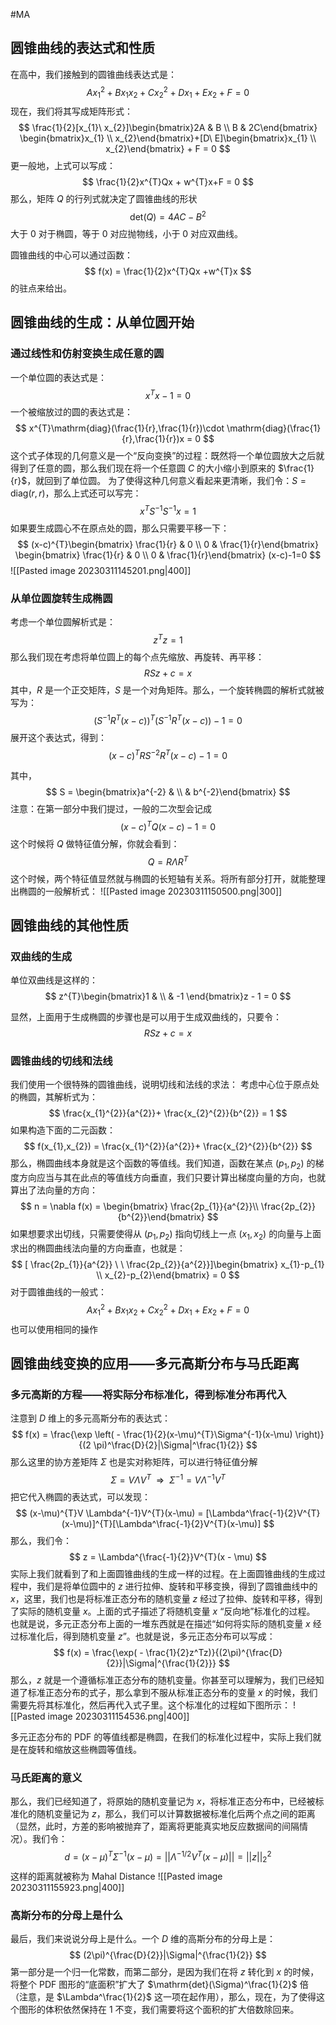 #MA  

## 圆锥曲线的表达式和性质
在高中，我们接触到的圆锥曲线表达式是：
$$
Ax_{1}^{2}+B x_{1}x_{2}+Cx_{2}^{2}+Dx_{1}+Ex_{2}+F = 0
$$
现在，我们将其写成矩阵形式：
$$
\frac{1}{2}[x_{1}\ x_{2}]\begin{bmatrix}2A & B  \\ B & 2C\end{bmatrix} \begin{bmatrix}x_{1} \\ x_{2}\end{bmatrix}+[D\  E]\begin{bmatrix}x_{1} \\ x_{2}\end{bmatrix} + F = 0
$$
更一般地，上式可以写成：
$$
\frac{1}{2}x^{T}Qx + w^{T}x+F = 0
$$
那么，矩阵 $Q$ 的行列式就决定了圆锥曲线的形状
$$
\mathrm{det}(Q) = 4AC-B^2
$$
大于 0 对于椭圆，等于 0 对应抛物线，小于 0 对应双曲线。

圆锥曲线的中心可以通过函数：
$$
f(x) = \frac{1}{2}x^{T}Qx +w^{T}x 
$$
的驻点来给出。

## 圆锥曲线的生成：从单位圆开始
### 通过线性和仿射变换生成任意的圆
一个单位圆的表达式是：
$$
x^{T} x - 1 = 0
$$
一个被缩放过的圆的表达式是：
$$
x^{T}\mathrm{diag}(\frac{1}{r},\frac{1}{r})\cdot \mathrm{diag}(\frac{1}{r},\frac{1}{r})x = 0
$$
这个式子体现的几何意义是一个“反向变换”的过程：既然将一个单位圆放大之后就得到了任意的圆，那么我们现在将一个任意圆 $C$ 的大小缩小到原来的 $\frac{1}{r}$，就回到了单位圆。
为了使得这种几何意义看起来更清晰，我们令：$S = \mathrm{diag}(r,r)$，那么上式还可以写完：
$$
x^{T}S^{-1}S^{-1}x = 1
$$
如果要生成圆心不在原点处的圆，那么只需要平移一下：
$$
(x-c)^{T}\begin{bmatrix} \frac{1}{r} & 0  \\  0 & \frac{1}{r}\end{bmatrix}  \begin{bmatrix} \frac{1}{r} & 0 \\
0 & \frac{1}{r}\end{bmatrix} (x-c)-1=0
$$
![[Pasted image 20230311145201.png|400]]

### 从单位圆旋转生成椭圆
考虑一个单位圆解析式是：
$$
z^{T}z= 1
$$
那么我们现在考虑将单位圆上的每个点先缩放、再旋转、再平移：
$$
RSz+c =x
$$
其中，$R$ 是一个正交矩阵，$S$ 是一个对角矩阵。那么，一个旋转椭圆的解析式就被写为：
$$
(S^{-1}R^{T}(x-c))^{T}(S^{-1}R^{T}(x-c)) - 1 = 0
$$
展开这个表达式，得到：
$$
(x-c)^{T}RS^{-2}R^{T}(x-c) - 1 = 0
$$

其中，$$
S = \begin{bmatrix}a^{-2} &  \\ & b^{-2}\end{bmatrix}
$$
注意：在第一部分中我们提过，一般的二次型会记成
$$
(x-c)^{T}Q(x-c)-1 = 0
$$
这个时候将 $Q$ 做特征值分解，你就会看到：
$$
Q = R\Lambda R^{T}
$$
这个时候，两个特征值显然就与椭圆的长短轴有关系。将所有部分打开，就能整理出椭圆的一般解析式：
![[Pasted image 20230311150500.png|300]]

## 圆锥曲线的其他性质
### 双曲线的生成
单位双曲线是这样的：
$$
z^{T}\begin{bmatrix}1 &  \\  & -1 \end{bmatrix}z - 1 = 0 
$$

显然，上面用于生成椭圆的步骤也是可以用于生成双曲线的，只要令：
$$
RSz+c =x
$$
### 圆锥曲线的切线和法线
我们使用一个很特殊的圆锥曲线，说明切线和法线的求法：
考虑中心位于原点处的椭圆，其解析式为：
$$
 \frac{x_{1}^{2}}{a^{2}}+ \frac{x_{2}^{2}}{b^{2}} = 1
$$
如果构造下面的二元函数：
$$
f(x_{1},x_{2}) = \frac{x_{1}^{2}}{a^{2}}+ \frac{x_{2}^{2}}{b^{2}} 
$$
那么，椭圆曲线本身就是这个函数的等值线。我们知道，函数在某点 $(p_{1},p_{2})$ 的梯度方向应当与其在此点的等值线方向垂直，我们只要计算出梯度向量的方向，也就算出了法向量的方向：
$$
n = \nabla f(x) = \begin{bmatrix} \frac{2p_{1}}{a^{2}}\\ \frac{2p_{2}}{b^{2}}\end{bmatrix}
$$
如果想要求出切线，只需要使得从 $(p_{1},p_{2})$ 指向切线上一点 $(x_{1},x_{2})$ 的向量与上面求出的椭圆曲线法向量的方向垂直，也就是：
$$
[ \frac{2p_{1}}{a^{2}} \ \ \frac{2p_{2}}{a^{2}}]\begin{bmatrix} x_{1}-p_{1}  \\  x_{2}-p_{2}\end{bmatrix} = 0
$$
对于圆锥曲线的一般式：
$$
Ax_{1}^{2}+B x_{1}x_{2}+Cx_{2}^{2}+Dx_{1}+Ex_{2}+F = 0
$$
也可以使用相同的操作

## 圆锥曲线变换的应用——多元高斯分布与马氏距离
### 多元高斯的方程——将实际分布标准化，得到标准分布再代入
注意到 $D$ 维上的多元高斯分布的表达式：
$$
f(x) = \frac{\exp \left( - \frac{1}{2}(x-\mu)^{T}\Sigma^{-1}(x-\mu) \right)}{(2 \pi)^\frac{D}{2}|\Sigma|^\frac{1}{2}}
$$
那么这里的协方差矩阵 $\Sigma$ 也是实对称矩阵，可以进行特征值分解
$$
\Sigma = V\Lambda V^{T}\ \ \Rightarrow\ \ \Sigma^{-1} = V\Lambda ^{-1}V^{T}
$$
把它代入椭圆的表达式，可以发现：
$$
(x-\mu)^{T}V \Lambda^{-1}V^{T}(x-\mu) = [\Lambda^\frac{-1}{2}V^{T}(x-\mu)]^{T}[\Lambda^\frac{-1}{2}V^{T}(x-\mu)]
$$
那么，我们令：
$$
z = \Lambda^{\frac{-1}{2}}V^{T}(x - \mu)
$$
实际上我们就看到了和上面圆锥曲线的生成一样的过程。在上面圆锥曲线的生成过程中，我们是将单位圆中的 $z$ 进行拉伸、旋转和平移变换，得到了圆锥曲线中的 $x$，这里，我们也是将标准正态分布的随机变量 $z$ 经过了拉伸、旋转和平移，得到了实际的随机变量 $x$。上面的式子描述了将随机变量 $x$ “反向地”标准化的过程。
也就是说，多元正态分布上面的一堆东西就是在描述“如何将实际的随机变量 $x$ 经过标准化后，得到随机变量 $z$”。也就是说，多元正态分布可以写成：
$$
f(x) = \frac{\exp( - \frac{1}{2}z^Tz)}{(2\pi)^{\frac{D}{2}}|\Sigma|^{\frac{1}{2}}}
$$
那么，$z$ 就是一个遵循标准正态分布的随机变量。你甚至可以理解为，我们已经知道了标准正态分布的式子，那么拿到不服从标准正态分布的变量 $x$ 的时候，我们需要先将其标准化，然后再代入式子里。这个标准化的过程如下图所示：
![[Pasted image 20230311154536.png|400]]

多元正态分布的 PDF 的等值线都是椭圆，在我们的标准化过程中，实际上我们就是在旋转和缩放这些椭圆等值线。

### 马氏距离的意义
那么，我们已经知道了，将原始的随机变量记为 $x$，将标准正态分布中，已经被标准化的随机变量记为 $z$，那么，我们可以计算数据被标准化后两个点之间的距离（显然，此时，方差的影响被抛弃了，距离将更能真实地反应数据间的间隔情况）。我们令：
$$
d = (x- \mu)^{T}\Sigma^{-1}(x-\mu) = ||\Lambda^{-1/2}V^T (x-\mu) ||=||z||_{2}^ 2
$$
这样的距离就被称为 Mahal Distance 
![[Pasted image 20230311155923.png|400]]

### 高斯分布的分母上是什么
最后，我们来说说分母上是什么。一个 $D$ 维的高斯分布的分母上是：
$$
(2\pi)^{\frac{D}{2}}|\Sigma|^{\frac{1}{2}}
$$
第一部分是一个归一化常数，而第二部分，是因为我们在将 $z$ 转化到 $x$ 的时候，将整个 PDF 图形的“底面积”扩大了 $\mathrm{det}(\Sigma)^\frac{1}{2}$ 倍（注意，是 $\Lambda^\frac{1}{2}$ 这一项在起作用），那么，现在，为了使得这个图形的体积依然保持在 1 不变，我们需要将这个面积的扩大倍数除回来。



